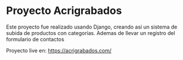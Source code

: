 # Proyecto Acrigrabados

Este proyecto fue realizado usando Django, creando así un sistema de subida de productos con categorías. Ademas de llevar un registro del formulario de contactos

Proyecto live en:
https://acrigrabados.com/
